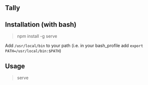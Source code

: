 ## Tally

## Installation (with bash)

> npm install -g serve

Add `/usr/local/bin` to your path (i.e. in your bash_profile add `export PATH=/usr/local/bin:$PATH`)

## Usage

> serve
